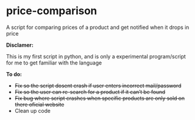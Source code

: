 # price-comparison
A script for comparing prices of a product and get notified when it drops in price

**Disclamer:**

This is my first script in python, and is only a experimental program/script for me to get familiar with the language

**To do:**
* ~~Fix so the script dosent crash if user enters incorrect mail/password~~
* ~~Fix so the user can re-search for a product if it can’t be found~~
* ~~Fix bug where script crashes when specific products are only sold on there oficial website~~
* Clean up code
